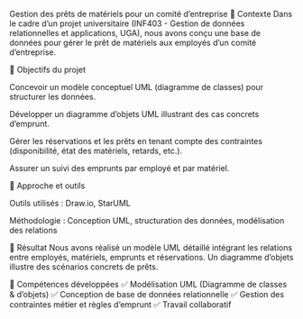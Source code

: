 Gestion des prêts de matériels pour un comité d’entreprise
🔹 Contexte
Dans le cadre d’un projet universitaire (INF403 - Gestion de données relationnelles et applications, UGA), nous avons conçu une base de données pour gérer le prêt de matériels aux employés d’un comité d’entreprise.

🔹 Objectifs du projet

Concevoir un modèle conceptuel UML (diagramme de classes) pour structurer les données.

Développer un diagramme d’objets UML illustrant des cas concrets d’emprunt.

Gérer les réservations et les prêts en tenant compte des contraintes (disponibilité, état des matériels, retards, etc.).

Assurer un suivi des emprunts par employé et par matériel.

🔹 Approche et outils

Outils utilisés : Draw.io, StarUML

Méthodologie : Conception UML, structuration des données, modélisation des relations

🔹 Résultat
Nous avons réalisé un modèle UML détaillé intégrant les relations entre employés, matériels, emprunts et réservations. Un diagramme d’objets illustre des scénarios concrets de prêts.

🔹 Compétences développées
✅ Modélisation UML (Diagramme de classes & d’objets)
✅ Conception de base de données relationnelle
✅ Gestion des contraintes métier et règles d’emprunt
✅ Travail collaboratif
